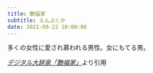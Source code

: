 ```yaml
---
title: 艶福家
subtitle: えんぷくか
date: 2021-09-22 10:00:00
---
```


多くの女性に愛され慕われる男性。女にもてる男。

<cite>[デジタル大辞泉「艶福家」](https://dictionary.goo.ne.jp/word/%E8%89%B6%E7%A6%8F%E5%AE%B6/)</cite>より引用